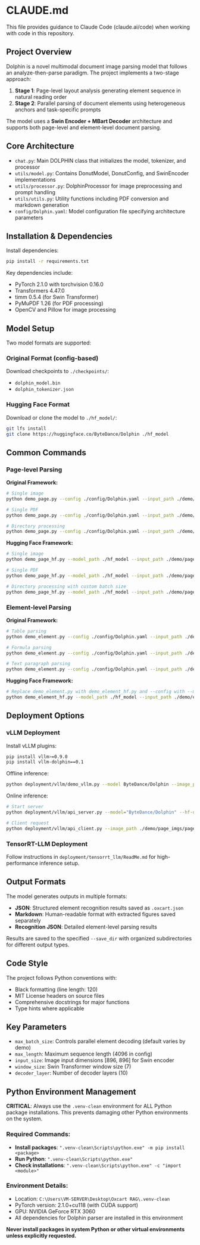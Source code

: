 # CLAUDE.md

This file provides guidance to Claude Code (claude.ai/code) when working with code in this repository.

## Project Overview

Dolphin is a novel multimodal document image parsing model that follows an analyze-then-parse paradigm. The project implements a two-stage approach:
1. **Stage 1**: Page-level layout analysis generating element sequence in natural reading order
2. **Stage 2**: Parallel parsing of document elements using heterogeneous anchors and task-specific prompts

The model uses a **Swin Encoder + MBart Decoder** architecture and supports both page-level and element-level document parsing.

## Core Architecture

- `chat.py`: Main DOLPHIN class that initializes the model, tokenizer, and processor
- `utils/model.py`: Contains DonutModel, DonutConfig, and SwinEncoder implementations
- `utils/processor.py`: DolphinProcessor for image preprocessing and prompt handling
- `utils/utils.py`: Utility functions including PDF conversion and markdown generation
- `config/Dolphin.yaml`: Model configuration file specifying architecture parameters

## Installation & Dependencies

Install dependencies:
```bash
pip install -r requirements.txt
```

Key dependencies include:
- PyTorch 2.1.0 with torchvision 0.16.0
- Transformers 4.47.0
- timm 0.5.4 (for Swin Transformer)
- PyMuPDF 1.26 (for PDF processing)
- OpenCV and Pillow for image processing

## Model Setup

Two model formats are supported:

### Original Format (config-based)
Download checkpoints to `./checkpoints/`:
- `dolphin_model.bin`
- `dolphin_tokenizer.json`

### Hugging Face Format
Download or clone the model to `./hf_model/`:
```bash
git lfs install
git clone https://huggingface.co/ByteDance/Dolphin ./hf_model
```

## Common Commands

### Page-level Parsing

**Original Framework:**
```bash
# Single image
python demo_page.py --config ./config/Dolphin.yaml --input_path ./demo/page_imgs/page_1.jpeg --save_dir ./results

# Single PDF
python demo_page.py --config ./config/Dolphin.yaml --input_path ./demo/page_imgs/page_6.pdf --save_dir ./results

# Directory processing
python demo_page.py --config ./config/Dolphin.yaml --input_path ./demo/page_imgs --save_dir ./results --max_batch_size 8
```

**Hugging Face Framework:**
```bash
# Single image
python demo_page_hf.py --model_path ./hf_model --input_path ./demo/page_imgs/page_1.jpeg --save_dir ./results

# Single PDF
python demo_page_hf.py --model_path ./hf_model --input_path ./demo/page_imgs/page_6.pdf --save_dir ./results

# Directory processing with custom batch size
python demo_page_hf.py --model_path ./hf_model --input_path ./demo/page_imgs --save_dir ./results --max_batch_size 16
```

### Element-level Parsing

**Original Framework:**
```bash
# Table parsing
python demo_element.py --config ./config/Dolphin.yaml --input_path ./demo/element_imgs/table_1.jpeg --element_type table

# Formula parsing
python demo_element.py --config ./config/Dolphin.yaml --input_path ./demo/element_imgs/line_formula.jpeg --element_type formula

# Text paragraph parsing
python demo_element.py --config ./config/Dolphin.yaml --input_path ./demo/element_imgs/para_1.jpg --element_type text
```

**Hugging Face Framework:**
```bash
# Replace demo_element.py with demo_element_hf.py and --config with --model_path ./hf_model
python demo_element_hf.py --model_path ./hf_model --input_path ./demo/element_imgs/table_1.jpeg --element_type table
```

## Deployment Options

### vLLM Deployment
Install vLLM plugins:
```bash
pip install vllm>=0.9.0
pip install vllm-dolphin==0.1
```

Offline inference:
```bash
python deployment/vllm/demo_vllm.py --model ByteDance/Dolphin --image_path ./demo/page_imgs/page_1.jpeg --prompt "Parse the reading order of this document."
```

Online inference:
```bash
# Start server
python deployment/vllm/api_server.py --model="ByteDance/Dolphin" --hf-overrides "{\"architectures\": [\"DolphinForConditionalGeneration\"]}"

# Client request
python deployment/vllm/api_client.py --image_path ./demo/page_imgs/page_1.jpeg --prompt "Parse the reading order of this document."
```

### TensorRT-LLM Deployment
Follow instructions in `deployment/tensorrt_llm/ReadMe.md` for high-performance inference setup.

## Output Formats

The model generates outputs in multiple formats:
- **JSON**: Structured element recognition results saved as `.oxcart.json`
- **Markdown**: Human-readable format with extracted figures saved separately
- **Recognition JSON**: Detailed element-level parsing results

Results are saved to the specified `--save_dir` with organized subdirectories for different output types.

## Code Style

The project follows Python conventions with:
- Black formatting (line length: 120)
- MIT License headers on source files
- Comprehensive docstrings for major functions
- Type hints where applicable

## Key Parameters

- `max_batch_size`: Controls parallel element decoding (default varies by demo)
- `max_length`: Maximum sequence length (4096 in config)
- `input_size`: Image input dimensions [896, 896] for Swin encoder
- `window_size`: Swin Transformer window size (7)
- `decoder_layer`: Number of decoder layers (10)

## Python Environment Management

**CRITICAL**: Always use the `.venv-clean` environment for ALL Python package installations. This prevents damaging other Python environments on the system.

### Required Commands:
- **Install packages**: `".venv-clean\Scripts\python.exe" -m pip install <package>`
- **Run Python**: `".venv-clean\Scripts\python.exe"`
- **Check installations**: `".venv-clean\Scripts\python.exe" -c "import <module>"`

### Environment Details:
- Location: `C:\Users\VM-SERVER\Desktop\Oxcart RAG\.venv-clean`
- PyTorch version: 2.1.0+cu118 (with CUDA support)
- GPU: NVIDIA GeForce RTX 3060
- All dependencies for Dolphin parser are installed in this environment

**Never install packages in system Python or other virtual environments unless explicitly requested.**